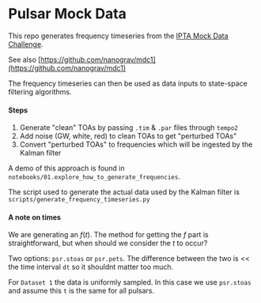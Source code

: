 # Pulsar Mock Data


This repo generates frequency timeseries from the [IPTA Mock Data Challenge](https://web.archive.org/web/20130108011819/http://www.ipta4gw.org/?page_id=126). 

See also [https://github.com/nanograv/mdc1](https://github.com/nanograv/mdc1)

The frequency timeseries can then be used as data inputs to state-space filtering algorithms. 



#### Steps


1. Generate "clean" TOAs by passing `.tim` & `.par` files through `tempo2`
2. Add noise (GW, white, red) to clean TOAs to get "perturbed TOAs"
3. Convert "perturbed TOAs" to frequencies which will be ingested by the Kalman filter


A demo of this approach is found in `notebooks/01.explore_how_to_generate_frequencies`.

The script used to generate the actual data used by the Kalman filter is `scripts/generate_frequency_timeseries.py`


#### A note on times 

We are generating an $f(t)$. The method for getting the $f$ part is straightforward, but when should we consider the $t$ to occur?

Two options: `psr.stoas` or `psr.pets`. The difference between the two is << the time interval `dt` so it shouldnt matter too much. 

For `Dataset 1` the data is uniformly sampled. In this case we use `psr.stoas` and assume this `t` is the same for all pulsars. 
